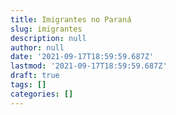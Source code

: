 ```yaml
---
title: Imigrantes no Paraná
slug: imigrantes
description: null
author: null
date: '2021-09-17T18:59:59.687Z'
lastmod: '2021-09-17T18:59:59.687Z'
draft: true
tags: []
categories: []
---
```


